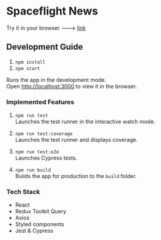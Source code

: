 # Spaceflight News
Try it in your browser ---> [link](https://61e31662459f63000896fc49--unruffled-jepsen-8b7a17.netlify.app/)

## Development Guide
1. `npm install`
2. `npm start`

Runs the app in the development mode.\
Open [http://localhost:3000](http://localhost:3000) to view it in the browser.

### Implemented Features
1. `npm run test`\
Launches the test runner in the interactive watch mode.


2. `npm run test:coverage`\
Launches the test runner and displays coverage.


3. `npm run test:e2e`\
Launches Cypress tests.


4. `npm run build`\
Builds the app for production to the `build` folder.


### Tech Stack
- React
- Redux Toolkit Query
- Axios
- Styled components
- Jest & Cypress
